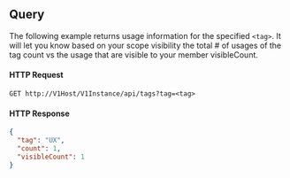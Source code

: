 ## Query

The following example returns usage information for the specified `<tag>`. It will let you know based on your scope visibility the total # of usages of the tag count vs the usage that are visible to your member visibleCount.

#### HTTP Request

`GET http://V1Host/V1Instance/api/tags?tag=<tag>`

#### HTTP Response

```json
{
  "tag": "UX",
  "count": 1,
  "visibleCount": 1
}
```